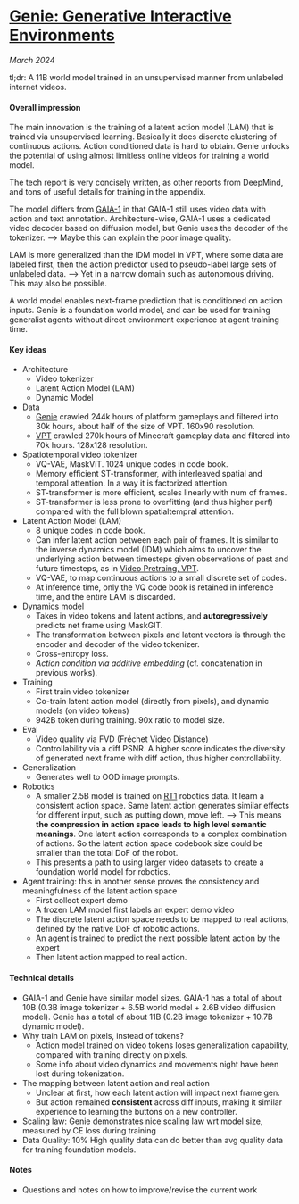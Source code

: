 # [Genie: Generative Interactive Environments](https://arxiv.org/abs/2402.15391)

_March 2024_

tl;dr: A 11B world model trained in an unsupervised manner from unlabeled internet videos.

#### Overall impression
The main innovation is the training of a latent action model (LAM) that is trained via unsupervised learning. Basically it does discrete clustering of continuous actions. Action conditioned data is hard to obtain. Genie unlocks the potential of using almost limitless online videos for training a world model.

The tech report is very concisely written, as other reports from DeepMind, and tons of useful details for training in the appendix.

The model differs from [GAIA-1](gaia_1.md) in that GAIA-1 still uses video data with action and text annotation. Architecture-wise, GAIA-1 uses a dedicated video decoder based on diffusion model, but Genie uses the decoder of the tokenizer. --> Maybe this can explain the poor image quality.

LAM is more generalized than the IDM model in VPT, where some data are labeled first, then the action predictor used to pseudo-label large sets of unlabeled data. --> Yet in a narrow domain such as autonomous driving. This may also be possible.

A world model enables next-frame prediction that is conditioned on action inputs. 
Genie is a foundation world model, and can be used for training generalist agents without direct environment experience at agent training time.

#### Key ideas
- Architecture
	- Video tokenizer
	- Latent Action Model (LAM)
	- Dynamic Model
- Data
	- [Genie](genie.md) crawled 244k hours of platform gameplays and filtered into 30k hours, about half of the size of VPT. 160x90 resolution.
	- [VPT](vpt.md) crawled 270k hours of Minecraft gameplay data and filtered into 70k hours. 128x128 resolution.
- Spatiotemporal video tokenizer
	- VQ-VAE, MaskViT. 1024 unique codes in code book.
	- Memory efficient ST-transformer, with interleaved spatial and temporal attention. In a way it is factorized attention.
	- ST-transformer is more efficient, scales linearly with num of frames. 
	- ST-transformer is less prone to overfitting (and thus higher perf) compared with the full blown spatialtempral attention.
- Latent Action Model (LAM)
	- 8 unique codes in code book.
	- Can infer latent action between each pair of frames. It is similar to the  inverse dynamics model (IDM) which aims to uncover the underlying action between timesteps given observations of past and future timesteps, as in [Video Pretraing, VPT](vpt.md).
	- VQ-VAE, to map continuous actions to a small discrete set of codes. 
	- At inference time, only the VQ code book is retained in inference time, and the entire LAM is discarded.
- Dynamics model
	- Takes in video tokens and latent actions, and **autoregressively** predicts net frame using MaskGIT.
	- The transformation between pixels and latent vectors is through the encoder and decoder of the video tokenizer.
	- Cross-entropy loss.
	- *Action condition via additive embedding* (cf. concatenation in previous works).
- Training
	- First train video tokenizer
	- Co-train latent action model (directly from pixels), and dynamic models (on video tokens)
	- 942B token during training. 90x ratio to model size.
- Eval
	- Video quality via FVD (Fréchet Video Distance)
	- Controllability via a diff PSNR. A higher score indicates the diversity of generated next frame with diff action, thus higher controllability.
- Generalization
	- Generates well to OOD image prompts.
- Robotics
	- A smaller 2.5B model is trained on [RT1](rt1.md) robotics data. It learn a consistent action space. Same latent action generates similar effects for different input, such as putting down, move left. --> This means **the compression in action space leads to high level semantic meanings**. One latent action corresponds to a complex combination of actions. So the latent action space codebook size could be smaller than the total DoF of the robot.
	- This presents a path to using larger video datasets to create a foundation world model for robotics.
- Agent training: this in another sense proves the consistency and meaningfulness of the latent action space
	- First collect expert demo
	- A frozen LAM model first labels an expert demo video
	- The discrete latent action space needs to be mapped to real actions, defined by the native DoF of robotic actions.
	- An agent is trained to predict the next possible latent action by the expert
	- Then latent action mapped to real action.

#### Technical details
- GAIA-1 and Genie have similar model sizes. GAIA-1 has a total of about 10B (0.3B image tokenizer + 6.5B world model + 2.6B video diffusion model). Genie has a total of about 11B (0.2B image tokenizer + 10.7B dynamic model).
- Why train LAM on pixels, instead of tokens?
	- Action model trained on video tokens loses generalization capability, compared with training directly on pixels.
	- Some info about video dynamics and movements night have been lost during tokenization.
- The mapping between latent action and real action
	- Unclear at first, how each latent action will impact next frame gen.
	- But action remained **consistent** across diff inputs, making it similar experience to learning the buttons on a new controller. 
- Scaling law: Genie demonstrates nice scaling law wrt model size, measured by CE loss during training
- Data Quality: 10% High quality data can do better than avg quality data for training foundation models. 


#### Notes
- Questions and notes on how to improve/revise the current work
